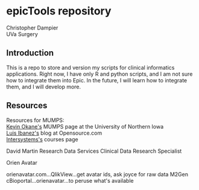 # epicTools repository

Christopher Dampier  
UVa Surgery  

## Introduction

This is a repo to store and version my scripts for clinical informatics
applications. Right now, I have only R and python scripts, and I am not
sure how to integrate them into Epic. In the future, I will learn how
to integrate them, and I will develop more.

## Resources

Resources for MUMPS:  
[Kevin Okane's][okane] MUMPS page at the University of Northern Iowa  
[Luis Ibanez's][ibanez] blog at Opensource.com  
[Intersystems's][intersystems] courses page

[okane]: http://www.cs.uni.edu/~okane/index.html
[ibanez]: https://opensource.com/health/12/2/join-m-revolution
[intersystems]: https://learning.intersystems.com/totara/coursecatalog/courses.php?ssoPass=1

David Martin Research Data Services
Clinical Data Research Specialist

Orien Avatar

orienavatar.com...QlikView...get avatar ids, ask joyce for raw data
M2Gen
cBioportal...orienavatar...to peruse what's available
